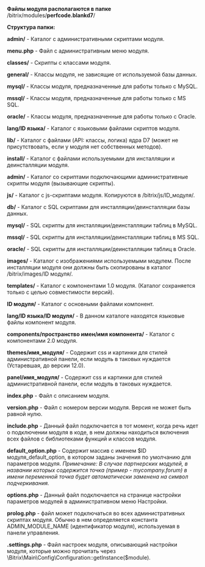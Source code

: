 <strong>Файлы модуля располагаются в папке</strong> /bitrix/modules/<strong>perfcode.blankd7</strong>/

<strong>Структура папки:</strong>

<strong>admin/</strong> - Каталог с административными скриптами модуля.

<strong>menu.php</strong> - Файл с административным меню модуля.

<strong>classes/</strong> - Скрипты с классами модуля.

<strong>general/</strong> - Классы модуля, не зависящие от используемой базы данных.

<strong>mysql/</strong> - Классы модуля, предназначенные для работы только с MySQL.

<strong>mssql/</strong> - Классы модуля, предназначенные для работы только с MS SQL.

<strong>oracle/</strong> - Классы модуля, предназначенные для работы только с Oracle.

<strong>lang/ID языка/</strong> - Каталог с языковыми файлами скриптов модуля.

<strong>lib/</strong> - Каталог с файлами (API: классы, логика) ядра D7 (может не присутствовать, если у модуля нет собственных методов).

<strong>install/</strong> - Каталог с файлами используемыми для инсталляции и деинсталляции модуля.

<strong>admin/</strong> - Каталог со скриптами подключающими административные скрипты модуля (вызывающие скрипты).

<strong>js/</strong> - Каталог с js-скриптами модуля. Копируются в /bitrix/js/ID_модуля/.

<strong>db/</strong> - Каталог с SQL скриптами для инсталляции/деинсталляции базы данных.

<strong>mysql/</strong> - SQL скрипты для инсталляции/деинсталляции таблиц в MySQL.

<strong>mssql/</strong> - SQL скрипты для инсталляции/деинсталляции таблиц в MS SQL.

<strong>oracle/</strong> - SQL скрипты для инсталляции/деинсталляции таблиц в Oracle.

<strong>images/</strong> - Каталог с изображениями используемыми модулем. После инсталляции модуля они должны быть скопированы в каталог /bitrix/images/ID модуля/.

<strong>templates/</strong> - Каталог с компонентами 1.0 модуля. (Каталог сохраняется только с целью совместимости версий).

<strong>ID модуля/</strong> - Каталог с основными файлами компонент.

<strong>lang/ID языка/ID модуля/</strong> - В данном каталоге находятся языковые файлы компонент модуля.

<strong>components/пространство имен/имя компонента/</strong> - Каталог с компонентами 2.0 модуля.

<strong>themes/имя_модуля/</strong> - Содержит css и картинки для стилей административной панели, если модуль в таковых нуждается (Устаревшая, до версии 12.0).

<strong>panel/имя_модуля/</strong> - Содержит css и картинки для стилей административной панели, если модуль в таковых нуждается.

<strong>index.php</strong> - Файл с описанием модуля.

<strong>version.php</strong> - Файл с номером версии модуля. Версия не может быть равной нулю.

<strong>include.php</strong> - Данный файл подключается в тот момент, когда речь идет о подключении модуля в коде, в нем должны находиться включения всех файлов с библиотеками функций и классов модуля.

<strong>default_option.php</strong> - Содержит массив с именем $ID модуля_default_option, в котором заданы значения по умолчанию для параметров модуля. <em>Примечание: В случае партнерских модулей, в названии которых содержится точка (пример - mycompany.forum) в имени переменной точка будет автоматически заменена на символ подчеркивания.</em>

<strong>options.php</strong> - Данный файл подключается на странице настройки параметров модулей в административном меню Настройки.

<strong>prolog.php</strong> - файл может подключаться во всех административных скриптах модуля. Обычно в нем определяется константа ADMIN_MODULE_NAME (идентификатор модуля), используемая в панели управления.

<strong>.settings.php</strong> - Файл настроек модуля, описывающий настройки модуля, которые можно прочитать через \Bitrix\Main\Config\Configuration::getInstance($module).
